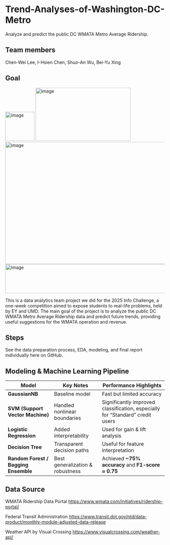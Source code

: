 # Trend-Analyses-of-Washington-DC-Metro
Analyze and predict the public DC WMATA Metro Average Ridership.

## Team members
Chen-Wei Lee, 
I-Hsien Chen, 
Shuo-An Wu, 
Bei-Yu Xing

## Goal
<img width="92" height="92" alt="image" src="https://github.com/user-attachments/assets/ddc11ed7-5352-4322-bab0-b4db25d54e39" /> <img width="300" height="168" alt="image" src="https://github.com/user-attachments/assets/405240d5-553a-4b9c-82c3-01a0cb45ec4c" />
<img width="686" height="386" alt="image" src="https://github.com/user-attachments/assets/37cd31cc-6686-46d0-9051-a036b2fa7097" /> <img width="544" height="92" alt="image" src="https://github.com/user-attachments/assets/31a278d9-8c83-49ff-b057-f6a4ad581825" />

This is a data analytics team project we did for the 2025 Info Challenge, a one-week competition aimed to expose students to real-life problems, held by EY and UMD.
The main goal of the project is to analyze the public DC WMATA Metro Average Ridership data and predict future trends, providing useful suggestions for the WMATA operation and revenue.

## Steps
See the data preparation process, EDA, modeling, and final report individually here on GitHub.

## Modeling & Machine Learning Pipeline
| Model                                | Key Notes                        | Performance Highlights                                                        |
| ------------------------------------ | -------------------------------- | ----------------------------------------------------------------------------- |
| **GaussianNB**                       | Baseline model                   | Fast but limited accuracy                                                     |
| **SVM (Support Vector Machine)**     | Handled nonlinear boundaries     | Significantly improved classification, especially for “Standard” credit users |
| **Logistic Regression**              | Added interpretability           | Used for gain & lift analysis                                                 |
| **Decision Tree**                    | Transparent decision paths       | Useful for feature interpretation                                             |
| **Random Forest / Bagging Ensemble** | Best generalization & robustness | Achieved **~75% accuracy** and **F1-score ≈ 0.75**                            |

## Data Source
WMATA Ridership Data Portal
https://www.wmata.com/initiatives/ridership-portal/

Federal Transit Administration
https://www.transit.dot.gov/ntd/data-product/monthly-module-adjusted-data-release

Weather API by Visual Crossing
https://www.visualcrossing.com/weather-api/


